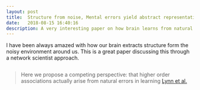 ```yaml
---
layout: post
title:  Structure from noise, Mental errors yield abstract representations of events
date:   2018-08-15 16:40:16
description: A very interesting paper on how brain learns from natural errors
---
```


I have been always amazed with how our brain extracts structure form the noisy environment around us. This is a great paper discussing this through  a network scientist approach. 


<div class="img">
    <img class="col three left" src="{{ site.baseurl }}/assets/img/Lynn.png" alt="" title="Lynn et al."/>
</div>

<blockquote>
     Here we propose a competing perspective: that higher order
associations actually arise from natural errors in learning
    <a href="https://arxiv.org/pdf/1805.12491.pdf" target="blank">Lynn et al.</a>
</blockquote>

